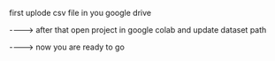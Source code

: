first uplode csv file in you google drive 

----> after that open project in google colab and update dataset path

----> now you are ready to go 
